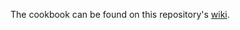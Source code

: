 The cookbook can be found on this repository's [wiki](https://github.com/tanrbobanr/css-cookbook/wiki).

